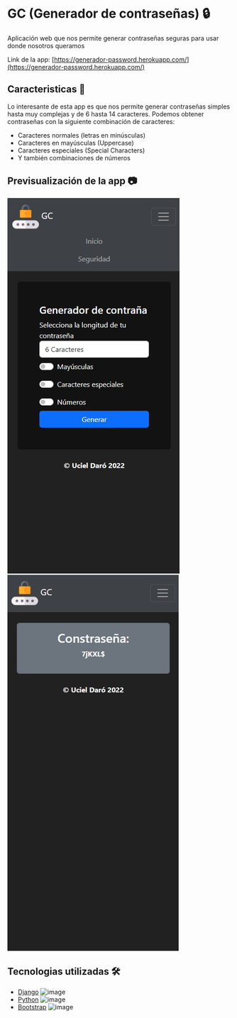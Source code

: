 # GC (Generador de contraseñas) 🔒

Aplicación web que nos permite generar contraseñas seguras para usar donde nosotros queramos

Link de la app: [https://generador-password.herokuapp.com/](https://generador-password.herokuapp.com/)

## Caracteristicas 📄
Lo interesante de esta app es que nos permite generar contraseñas simples hasta muy complejas y de 6 hasta 14 caracteres. Podemos obtener contraseñas con la siguiente combinación de caracteres: 
- Caracteres normales (letras en minúsculas)
- Caracteres en mayúsculas (Uppercase)
- Caracteres especiales (Special Characters)
- Y también combinaciones de números

## Previsualización de la app 📷

![image](https://github.com/Uciel89/GC/blob/main/images/gc_1.png) ![image](https://github.com/Uciel89/GC/blob/main/images/gc2.jpg)

## Tecnologias utilizadas 🛠
* [Django](https://www.djangoproject.com/) ![image](https://img.icons8.com/color/48/000000/django.png)
* [Python](https://www.python.org/) ![image](https://img.icons8.com/color/48/000000/python--v1.png)
* [Bootstrap](https://getbootstrap.com/) ![image](https://img.icons8.com/color/48/000000/bootstrap.png)

